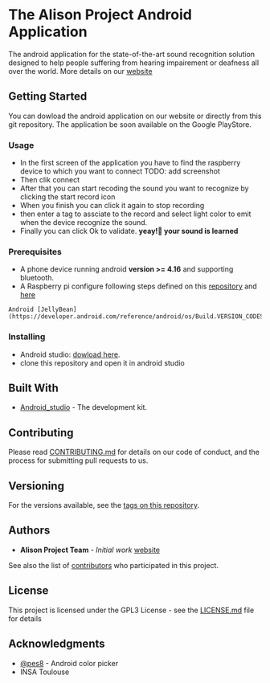 # The Alison Project Android Application
The android application for the state-of-the-art sound recognition solution designed to help people suffering from hearing impairement or deafness all over the world. 
More details on our [website](https://alisonproject.ml)

## Getting Started

You can dowload the android application on our website or directly from this git repository.
The application be soon available on the Google PlayStore.

### Usage
+ In the first screen of the application you have to find the raspberry device to which you want to connect
TODO: add screenshot
+ Then clik connect
+ After that you can start recoding the sound you want to recognize by clicking the start record icon
+ When you finish you can click it again to stop recording
+ then enter a tag to assciate to the record and select light color to emit when the device recognize the sound.
+ Finally you can click Ok to validate.
**yeay!🤗 your sound is learned**

### Prerequisites

+ A phone device running android **version >= 4.16** and supporting bluetooth.
+ A Raspberry pi configure following steps defined on this [repository](https://github.com/VincentErb/AlisonProject) and [here](https://github.com/VincentErb/AlisonProject/blob/master/bluetooth_server/README.md)

```
Android [JellyBean](https://developer.android.com/reference/android/os/Build.VERSION_CODES.html#JELLY_BEAN)
```

### Installing

+ Android studio: [dowload here](https://developer.android.com/studio/).
+ clone this repository and open it in android studio


## Built With

* [Android_studio](https://developer.android.com/guide/slices/getting-started) - The development kit.

## Contributing

Please read [CONTRIBUTING.md](https://gist.github.com/PurpleBooth/b24679402957c63ec426) for details on our code of conduct, and the process for submitting pull requests to us.

## Versioning
For the versions available, see the [tags on this repository](https://github.com/your/project/tags). 

## Authors

* **Alison Project Team** - *Initial work* [website](https://alisonproject.ml)

See also the list of [contributors](https://github.com/your/project/contributors) who participated in this project.

## License

This project is licensed under the GPL3 License - see the [LICENSE.md](LICENSE.md) file for details

## Acknowledgments

* [@pes8](https://github.com/Pes8/android-material-color-picker-dialog) - Android color picker
* INSA Toulouse
